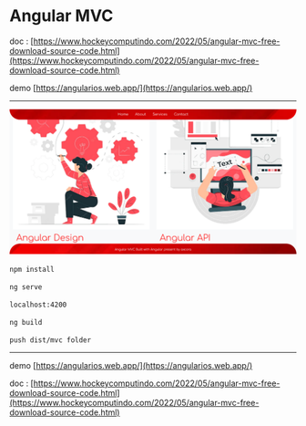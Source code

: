 # Angular MVC

doc : [https://www.hockeycomputindo.com/2022/05/angular-mvc-free-download-source-code.html](https://www.hockeycomputindo.com/2022/05/angular-mvc-free-download-source-code.html)

demo [https://angularios.web.app/](https://angularios.web.app/)

--------------------------------

![angular mvc free download gratis source code](ng.png)

`npm install`

`ng serve`

`localhost:4200`

`ng build`

`push dist/mvc folder`

------------------------------

demo [https://angularios.web.app/](https://angularios.web.app/)


doc : [https://www.hockeycomputindo.com/2022/05/angular-mvc-free-download-source-code.html](https://www.hockeycomputindo.com/2022/05/angular-mvc-free-download-source-code.html)
